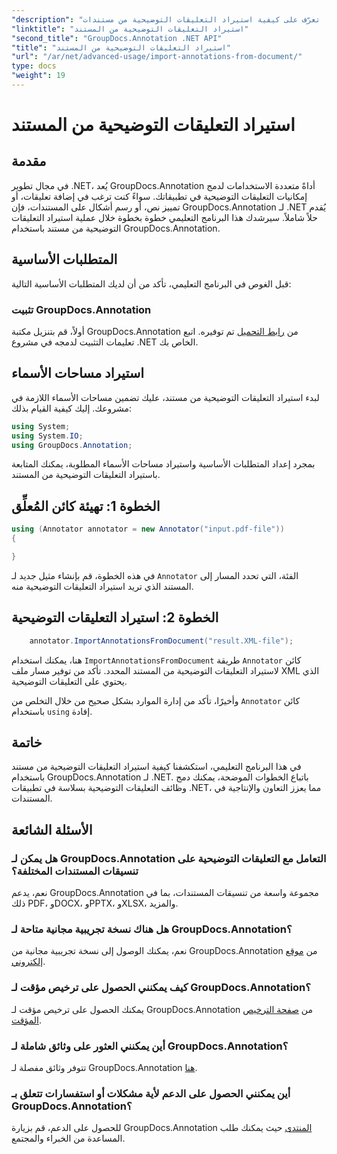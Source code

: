 ```yaml
---
"description": "تعرّف على كيفية استيراد التعليقات التوضيحية من مستندات .NET باستخدام GroupDocs.Annotation. اتبع دليلنا خطوة بخطوة لدمج سلس."
"linktitle": "استيراد التعليقات التوضيحية من المستند"
"second_title": "GroupDocs.Annotation .NET API"
"title": "استيراد التعليقات التوضيحية من المستند"
"url": "/ar/net/advanced-usage/import-annotations-from-document/"
type: docs
"weight": 19
---
```


# استيراد التعليقات التوضيحية من المستند

## مقدمة
في مجال تطوير .NET، يُعد GroupDocs.Annotation أداةً متعددة الاستخدامات لدمج إمكانيات التعليقات التوضيحية في تطبيقاتك. سواءً كنت ترغب في إضافة تعليقات، أو تمييز نص، أو رسم أشكال على المستندات، فإن GroupDocs.Annotation لـ .NET يُقدم حلاً شاملاً. سيرشدك هذا البرنامج التعليمي خطوة بخطوة خلال عملية استيراد التعليقات التوضيحية من مستند باستخدام GroupDocs.Annotation.
## المتطلبات الأساسية
قبل الغوص في البرنامج التعليمي، تأكد من أن لديك المتطلبات الأساسية التالية:
### تثبيت GroupDocs.Annotation
أولاً، قم بتنزيل مكتبة GroupDocs.Annotation من [رابط التحميل](https://releases.groupdocs.com/annotation/net/) تم توفيره. اتبع تعليمات التثبيت لدمجه في مشروع .NET الخاص بك.

## استيراد مساحات الأسماء
لبدء استيراد التعليقات التوضيحية من مستند، عليك تضمين مساحات الأسماء اللازمة في مشروعك. إليك كيفية القيام بذلك:

```csharp
using System;
using System.IO;
using GroupDocs.Annotation;
```

بمجرد إعداد المتطلبات الأساسية واستيراد مساحات الأسماء المطلوبة، يمكنك المتابعة باستيراد التعليقات التوضيحية من المستند.
## الخطوة 1: تهيئة كائن المُعلِّق
```csharp
using (Annotator annotator = new Annotator("input.pdf-file"))
{

}
```
في هذه الخطوة، قم بإنشاء مثيل جديد لـ `Annotator` الفئة، التي تحدد المسار إلى المستند الذي تريد استيراد التعليقات التوضيحية منه.
## الخطوة 2: استيراد التعليقات التوضيحية
```csharp
	annotator.ImportAnnotationsFromDocument("result.XML-file");
```
هنا، يمكنك استخدام `ImportAnnotationsFromDocument` طريقة `Annotator` كائن لاستيراد التعليقات التوضيحية من المستند المحدد. تأكد من توفير مسار ملف XML الذي يحتوي على التعليقات التوضيحية.

وأخيرًا، تأكد من إدارة الموارد بشكل صحيح من خلال التخلص من `Annotator` كائن باستخدام `using` إفادة.

## خاتمة
في هذا البرنامج التعليمي، استكشفنا كيفية استيراد التعليقات التوضيحية من مستند باستخدام GroupDocs.Annotation لـ .NET. باتباع الخطوات الموضحة، يمكنك دمج وظائف التعليقات التوضيحية بسلاسة في تطبيقات .NET، مما يعزز التعاون والإنتاجية في المستندات.
## الأسئلة الشائعة
### هل يمكن لـ GroupDocs.Annotation التعامل مع التعليقات التوضيحية على تنسيقات المستندات المختلفة؟
نعم، يدعم GroupDocs.Annotation مجموعة واسعة من تنسيقات المستندات، بما في ذلك PDF، وDOCX، وPPTX، وXLSX، والمزيد.
### هل هناك نسخة تجريبية مجانية متاحة لـ GroupDocs.Annotation؟
نعم، يمكنك الوصول إلى نسخة تجريبية مجانية من GroupDocs.Annotation من [موقع إلكتروني](https://releases.groupdocs.com/).
### كيف يمكنني الحصول على ترخيص مؤقت لـ GroupDocs.Annotation؟
يمكنك الحصول على ترخيص مؤقت لـ GroupDocs.Annotation من [صفحة الترخيص المؤقت](https://purchase.groupdocs.com/temporary-license/).
### أين يمكنني العثور على وثائق شاملة لـ GroupDocs.Annotation؟
تتوفر وثائق مفصلة لـ GroupDocs.Annotation [هنا](https://tutorials.groupdocs.com/annotation/net/).
### أين يمكنني الحصول على الدعم لأية مشكلات أو استفسارات تتعلق بـ GroupDocs.Annotation؟
للحصول على الدعم، قم بزيارة GroupDocs.Annotation [المنتدى](https://forum.groupdocs.com/c/annotation/10) حيث يمكنك طلب المساعدة من الخبراء والمجتمع.
